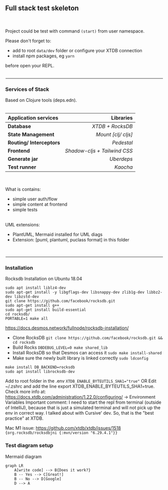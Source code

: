 ## Full stack test skeleton 

<BR><BR>
Project could be test with command `(start)` from user namespace.

Please don't forget to: 
- add to root `data/dev` folder or 
configure your XTDB connection
- install npm packages, eg `yarn`

before open your REPL.
<BR><BR>

<hr style="border:1px solid white">

### Services of Stack 
Based on Clojure tools (deps.edn).
<BR><BR>


| Application services | Libraries |
|:----|-------:|
|  **Database**  	|  _XTDB + RocksDB_ 	|
|  **State Management** 	|  _Mount [clj/ cljs]_	|
|   **Routing/ Interceptors** 	|  _Pedestal_ 	|
|   **Frontend** 	|  _Shadow-cljs + Tailwind CSS_	|
|   **Generate jar** 	|  _Uberdeps_ 	|
|   **Test runner** 	|  _Kaocha_ 	|
<BR>

What is contains:

- simple user auth/flow
- simple content at frontend
- simple tests
  
<BR>
UML extensions:

- PlantUML, Mermaid installed for UML diags
- Extension: [puml, plantuml, puclass format] in this folder
  
<BR>
<hr style="border:1px solid white">


### Installation

Rocksdb Installation on Ubuntu 18.04


```shell
sudo apt install liblz4-dev
sudo apt-get install -y libgflags-dev libsnappy-dev zlib1g-dev libbz2-dev libzstd-dev
git clone https://github.com/facebook/rocksdb.git
sudo apt-get install g++
sudo apt-get install build-essential
cd rocksdb/
PORTABLE=1 make all
```

https://docs.desmos.network/fullnode/rocksdb-installation/

- Clone RocksDB `git clone https://github.com/facebook/rocksdb.git && cd rocksdb`
- Build Rocks `DBDEBUG_LEVEL=0 make shared_lib`
- Install RocksDB so that Desmos can access it `sudo make install-shared`
- Make sure the newly built library is linked correctly `sudo ldconfig`
  
```
make install DB_BACKEND=rocksdb
sudo apt install librocksdb-dev
```

Add to root folder in the .env `XTDB_ENABLE_BYTEUTILS_SHA1="true"`
OR Edit ~/.zshrc and add the line export XTDB_ENABLE_BYTEUTILS_SHA1=true.
Check more info at: https://docs.xtdb.com/administration/1.22.0/configuring/ -> Environment Variables
Important comment: I need to start the repl from terminal (outside of IntelliJ), because that is just 
a simulated terminal and will not pick up the env in correct way. I talked about with Cursive' dev.
So, that is the "best practice" at XTDB.

Mac M1 issue: https://github.com/xtdb/xtdb/issues/1518
`{org.rocksdb/rocksdbjni {:mvn/version "6.29.4.1"}}`

### Test diagram setup

Mermaid diagram
```mermaid
graph LR
    A[write code] --> B{Does it work?}
    B -- Yes --> C[Great!]
    B -- No --> D[Google]
    D --> A
```
